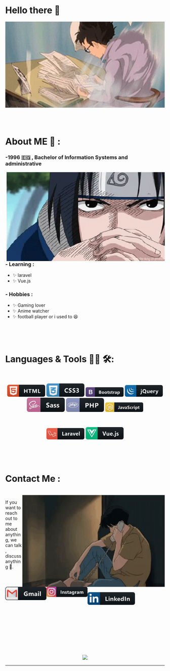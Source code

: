 # Hello there 👋

<div align="center">
<img hight="300" width="700" alt="GIF" align="center" src="assets/studying-windy.gif">
</div>

</br>
</br>
</br>


# About ME 💬 :

### -1996 🇪🇬 , Bachelor of Information Systems and administrative

<img hight="400" width="500" alt="GIF" align="right" src="assets/anime-naruto.gif">

### - Learning :
- ✨ laravel
- ✨ Vue.js

### - Hobbies : 
- ✨ Gaming lover
- ✨ Anime watcher
- ✨ football player or i used to 😆

</br>
</br>
</br>


<!-- For more icons please follow  https://github.com/MikeCodesDotNET/ColoredBadges -->

# Languages & Tools 👨‍💻 🛠:
</br>


<p align="center">
    <img src="icons/html.svg" alt="html" width="120" hight="50">
    <img src="icons/css3.svg" alt="css3" width="120" hight="50">
    <img src="icons/bootstrap.svg" alt="bootstrap" width="120" hight="50">
    <img src="icons/jquery.svg" alt="jquery" width="120" hight="50">
    <img src="icons/sass.svg" alt="sass" width="120" hight="50">
    <img src="icons/php.svg" alt="php" width="120" hight="50">
    <img src="icons/js.svg" alt="js" width="120" hight="50">
</p>
<br>
<p align="center">
    <img src="icons/laravel.svg" alt="laravel" width="120" hight="50">
    <img src="icons/vue.svg" alt="vue" width="120" hight="50">
</p>

</br>
</br>
</br>



# Contact Me :

<p>
 </br>


<img hight="320" width="450" align="right" alt="GIF" src="assets/anime-love.gif">


If you want to reach out to me about anything, we can talk , discuss anything 🙏.

<a href="eslamabdallah301@gmail.com">
 <img align="left" alt="Gmail" width="130" hight="100" src="icons/gmail.svg" />
</a>
<a href="https://www.instagram.com/yomi_74/">
 <img align="left" alt="Gmail" width="130" hight="100" src="icons/instagram.svg" />
</a>
</br>
</br>
</br>
<a href="https://www.linkedin.com/in/eslam-abdallah-882480170/">
  <img align="left" alt="Linkedin" width="150" hight="100" src="icons/linkedin.svg" />
</br>
</br>
</br>
</a>
 </p>
 

</br>
</br>
</br>
</br>
</br>
</br>
</br>



<p align="center" >  
  <a href="https://github.com/anuraghazra/github-readme-stats"> 
<img  src="https://github-readme-stats.vercel.app/api?username=eslamabdallah74&&show_icons=true&theme=radical"/>
  </a>
  </p>

*************
